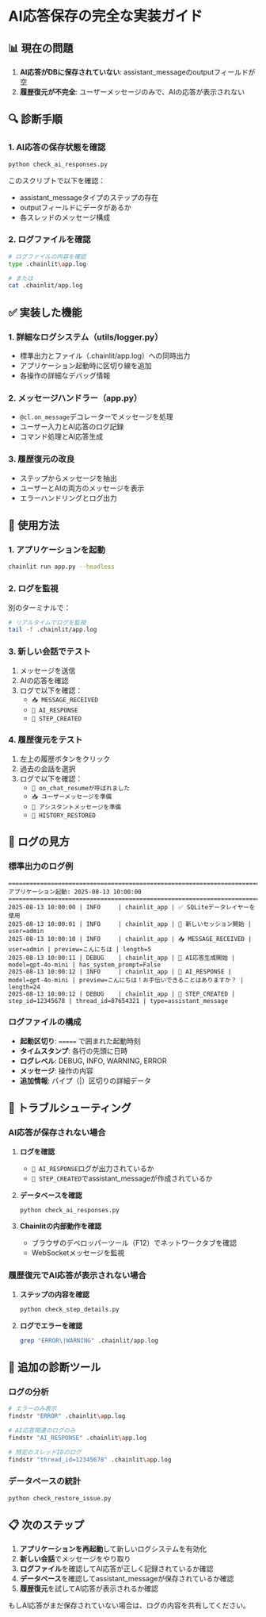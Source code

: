 # AI応答保存の完全な実装ガイド

## 📊 現在の問題

1. **AI応答がDBに保存されていない**: assistant_messageのoutputフィールドが空
2. **履歴復元が不完全**: ユーザーメッセージのみで、AIの応答が表示されない

## 🔍 診断手順

### 1. AI応答の保存状態を確認
```bash
python check_ai_responses.py
```

このスクリプトで以下を確認：
- assistant_messageタイプのステップの存在
- outputフィールドにデータがあるか
- 各スレッドのメッセージ構成

### 2. ログファイルを確認
```bash
# ログファイルの内容を確認
type .chainlit\app.log

# または
cat .chainlit/app.log
```

## ✅ 実装した機能

### 1. 詳細なログシステム（utils/logger.py）
- 標準出力とファイル（.chainlit/app.log）への同時出力
- アプリケーション起動時に区切り線を追加
- 各操作の詳細なデバッグ情報

### 2. メッセージハンドラー（app.py）
- `@cl.on_message`デコレーターでメッセージを処理
- ユーザー入力とAI応答のログ記録
- コマンド処理とAI応答生成

### 3. 履歴復元の改良
- ステップからメッセージを抽出
- ユーザーとAIの両方のメッセージを表示
- エラーハンドリングとログ出力

## 🚀 使用方法

### 1. アプリケーションを起動
```bash
chainlit run app.py --headless
```

### 2. ログを監視
別のターミナルで：
```bash
# リアルタイムでログを監視
tail -f .chainlit/app.log
```

### 3. 新しい会話でテスト
1. メッセージを送信
2. AIの応答を確認
3. ログで以下を確認：
   - `📥 MESSAGE_RECEIVED`
   - `🤖 AI_RESPONSE`
   - `📝 STEP_CREATED`

### 4. 履歴復元をテスト
1. 左上の履歴ボタンをクリック
2. 過去の会話を選択
3. ログで以下を確認：
   - `📂 on_chat_resumeが呼ばれました`
   - `📥 ユーザーメッセージを準備`
   - `🤖 アシスタントメッセージを準備`
   - `📂 HISTORY_RESTORED`

## 📝 ログの見方

### 標準出力のログ例
```
================================================================================
アプリケーション起動: 2025-08-13 10:00:00
================================================================================
2025-08-13 10:00:00 | INFO     | chainlit_app | ✅ SQLiteデータレイヤーを使用
2025-08-13 10:00:01 | INFO     | chainlit_app | 👤 新しいセッション開始 | user=admin
2025-08-13 10:00:10 | INFO     | chainlit_app | 📥 MESSAGE_RECEIVED | user=admin | preview=こんにちは | length=5
2025-08-13 10:00:11 | DEBUG    | chainlit_app | 🤖 AI応答生成開始 | model=gpt-4o-mini | has_system_prompt=False
2025-08-13 10:00:12 | INFO     | chainlit_app | 🤖 AI_RESPONSE | model=gpt-4o-mini | preview=こんにちは！お手伝いできることはありますか？ | length=24
2025-08-13 10:00:12 | DEBUG    | chainlit_app | 📝 STEP_CREATED | step_id=12345678 | thread_id=87654321 | type=assistant_message
```

### ログファイルの構成
- **起動区切り**: `=====` で囲まれた起動時刻
- **タイムスタンプ**: 各行の先頭に日時
- **ログレベル**: DEBUG, INFO, WARNING, ERROR
- **メッセージ**: 操作の内容
- **追加情報**: パイプ（|）区切りの詳細データ

## 🐛 トラブルシューティング

### AI応答が保存されない場合

1. **ログを確認**
   - `🤖 AI_RESPONSE`ログが出力されているか
   - `📝 STEP_CREATED`でassistant_messageが作成されているか

2. **データベースを確認**
   ```bash
   python check_ai_responses.py
   ```

3. **Chainlitの内部動作を確認**
   - ブラウザのデベロッパーツール（F12）でネットワークタブを確認
   - WebSocketメッセージを監視

### 履歴復元でAI応答が表示されない場合

1. **ステップの内容を確認**
   ```bash
   python check_step_details.py
   ```

2. **ログでエラーを確認**
   ```bash
   grep "ERROR\|WARNING" .chainlit/app.log
   ```

## 🔧 追加の診断ツール

### ログの分析
```bash
# エラーのみ表示
findstr "ERROR" .chainlit\app.log

# AI応答関連のログのみ
findstr "AI_RESPONSE" .chainlit\app.log

# 特定のスレッドIDのログ
findstr "thread_id=12345678" .chainlit\app.log
```

### データベースの統計
```bash
python check_restore_issue.py
```

## 📋 次のステップ

1. **アプリケーションを再起動**して新しいログシステムを有効化
2. **新しい会話**でメッセージをやり取り
3. **ログファイル**を確認してAI応答が正しく記録されているか確認
4. **データベース**を確認してassistant_messageが保存されているか確認
5. **履歴復元**を試してAI応答が表示されるか確認

もしAI応答がまだ保存されていない場合は、ログの内容を共有してください。
